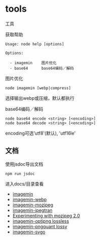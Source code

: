 # tools
工具

获取帮助

~~~
Usage: node help [options]

Options:

  - imagemin    图片优化
  - base64      base64编码／解码
~~~

图片优化

~~~
node imagemin [webp|compress]
~~~
选择输出webp或压缩，默认都执行

base64编码／解码

~~~
node base64 encode <string> [<encoding>]
node base64 decode <string> [<encoding>]
~~~
encoding可选'utf8'(默认), 'utf16le'

## 文档
使用jsdoc导出文档

~~~
npm run jsdoc
~~~
进入docs/目录查看

+ [imagemin](https://github.com/imagemin/imagemin "imagemin")
+ [imagemin-webp](https://github.com/imagemin/imagemin-webp "imagemin-webp")
+ [imagemin-mozjpeg](https://github.com/imagemin/imagemin-mozjpeg "imagemin-mozjpeg")
+ [imagemin-jpegtran](https://github.com/imagemin/imagemin-jpegtran "imagemin-jpegtran")
+ [Experimenting with mozjpeg 2.0](https://blog.cloudflare.com/experimenting-with-mozjpeg-2-0/ "Experimenting with mozjpeg 2.0")
+ [imagemin-optipng lossless](https://github.com/imagemin/imagemin-optipng "imagemin-optipng")
+ [imagemin-pngquant lossy](https://github.com/imagemin/imagemin-pngquant "imagemin-pngquant")
+ [imagemin-svgo](https://github.com/imagemin/imagemin-svgo "imagemin-svgo")

